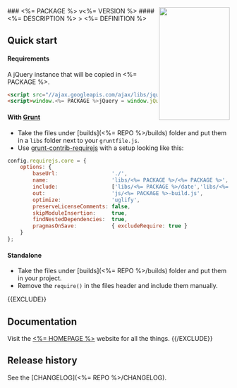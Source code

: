 <img align="right" src="<%= HOMEPAGE %>/assets/logo-<%= PACKAGE %>.png" width="160" height="256" />
### <%= PACKAGE %> v<%= VERSION %>
#### <%= DESCRIPTION %>
> <%= DEFINITION %>

<br>

## Quick start

#### Requirements
A jQuery instance that will be copied in <%= PACKAGE %>.

```html
<script src="//ajax.googleapis.com/ajax/libs/jquery/2.0.3/jquery.min.js"></script>
<script>window.<%= PACKAGE %>jQuery = window.jQuery.noConflict()</script>
```

#### With [Grunt](http://gruntjs.com/)
- Take the files under [builds](<%= REPO %>/builds) folder and put them in a `libs` folder next to your `gruntfile.js`.
- Use [grunt-contrib-requirejs](https://github.com/gruntjs/grunt-contrib-requirejs) with a setup looking like this:

```js
config.requirejs.core = {
	options: {
		baseUrl:                 './',
		name:                    'libs/<%= PACKAGE %>/<%= PACKAGE %>',
		include:                 ['libs/<%= PACKAGE %>/date','libs/<%= PACKAGE %>/string'],
		out:                     'js/<%= PACKAGE %>-build.js',
		optimize:                'uglify',
		preserveLicenseComments: false,
		skipModuleInsertion:     true,
		findNestedDependencies:  true,
		pragmasOnSave:           { excludeRequire: true }
	}
};
```

#### Standalone
- Take the files under [builds](<%= REPO %>/builds) folder and put them in your project.
- Remove the `require()` in the files header and include them manually.


{{EXCLUDE}}
## Documentation
Visit the [<%= HOMEPAGE %>](<%= HOMEPAGE %>) website for all the things.
{{/EXCLUDE}}

## Release history
See the [CHANGELOG](<%= REPO %>/CHANGELOG).
